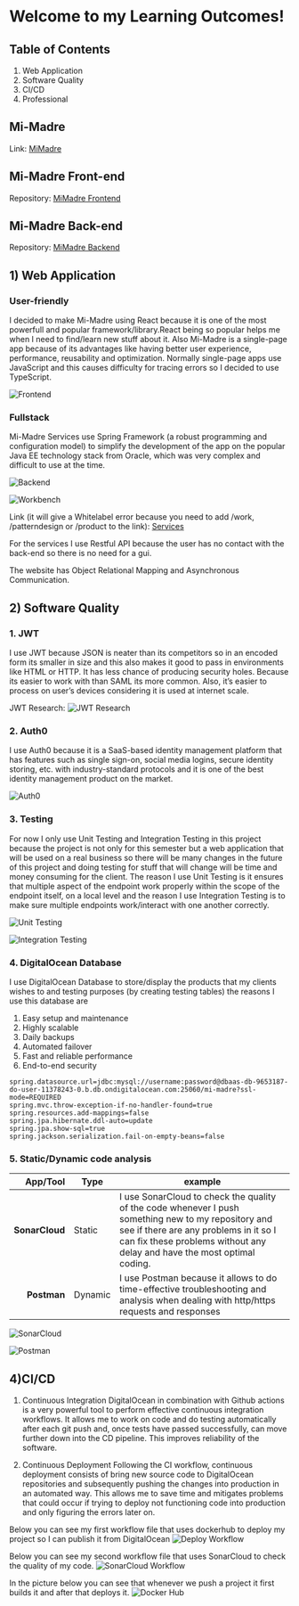 # Welcome to my Learning Outcomes!

## Table of Contents

1. Web Application
2. Software Quality
4. CI/CD
8. Professional

## Mi-Madre
Link: [MiMadre](https://mimadre-7ll8w.ondigitalocean.app/)

## Mi-Madre Front-end
Repository: [MiMadre Frontend](https://github.com/Kardnit/Mi-Madre)

## Mi-Madre Back-end
Repository: [MiMadre Backend](https://github.com/Kardnit/Mi-Madre-Backend)

## 1) Web Application

### User-friendly
I decided to make Mi-Madre using React because it is one of the most powerfull and popular framework/library.React being so popular helps me when I need to find/learn new stuff about it. Also Mi-Madre is a single-page app because of its advantages like having better user experience, performance, reusability and optimization. Normally single-page apps use JavaScript and this causes difficulty for tracing errors so I decided to use TypeScript.

![Frontend](https://user-images.githubusercontent.com/73908937/168483667-16112fb9-5262-4b53-bb5f-77ca95b6faaa.png)

### Fullstack
Mi-Madre Services use Spring Framework (a robust programming and configuration model) to simplify the development of the app on the popular Java EE technology stack from Oracle, which was very complex and difficult to use at the time.

![Backend](https://user-images.githubusercontent.com/73908937/168484415-8be31d37-2d06-4818-8f93-3ed9438accdd.png)

![Workbench](https://user-images.githubusercontent.com/73908937/168484789-44843e33-83bb-4050-a2a2-0262c8aa6c10.png)

Link (it will give a Whitelabel error because you need to add /work, /patterndesign or /product to the link): [Services](mi-madre-7ps3n.ondigitalocean.app)

For the services I use Restful API because the user has no contact with the back-end so there is no need for a gui. 

The website has Object Relational Mapping and Asynchronous Communication.

## 2) Software Quality

### 1. JWT
I use JWT because JSON is neater than its competitors so in an encoded form its smaller in size and this also makes it good to pass in environments like HTML or HTTP. It has less chance of producing security holes. Because its easier to work with than SAML its more common. Also, it’s easier to process on user’s devices considering it is used at internet scale.

JWT Research: ![JWT Research](https://github.com/Kardnit/Portfolio/tree/main/Research)

### 2. Auth0
I use Auth0 because it is a SaaS-based identity management platform that has features such as single sign-on, social media logins, secure identity storing, etc. with industry-standard protocols and it is one of the best identity management product on the market.

![Auth0](https://user-images.githubusercontent.com/73908937/172950036-4590240a-0b2a-4cab-bea6-700fa857ec44.png)

### 3. Testing
For now I only use Unit Testing and Integration Testing in this project because the project is not only for this semester but a web application that will be used on a real business so there will be many changes in the future of this project and doing testing for stuff that will change will be time and money consuming for the client. The reason I use Unit Testing is it ensures that multiple aspect of the endpoint work properly within the scope of the endpoint itself, on a local level and the reason I use Integration Testing is to make sure multiple endpoints work/interact with one another correctly.

![Unit Testing](https://user-images.githubusercontent.com/73908937/172950676-f56d2363-225d-48a2-b1a4-b5e98ed010fb.png)

![Integration Testing](https://user-images.githubusercontent.com/73908937/172978410-9d76f81f-67ca-4637-adf5-592876c2e36e.png)

### 4. DigitalOcean Database
I use DigitalOcean Database to store/display the products that my clients wishes to and testing purposes (by creating testing tables) the reasons I use this database are 

1) Easy setup and maintenance
2) Highly scalable
3) Daily backups
4) Automated failover
5) Fast and reliable performance
6) End-to-end security

```properties
spring.datasource.url=jdbc:mysql://username:password@dbaas-db-9653187-do-user-11378243-0.b.db.ondigitalocean.com:25060/mi-madre?ssl-mode=REQUIRED
spring.mvc.throw-exception-if-no-handler-found=true
spring.resources.add-mappings=false
spring.jpa.hibernate.ddl-auto=update
spring.jpa.show-sql=true
spring.jackson.serialization.fail-on-empty-beans=false
```
### 5. Static/Dynamic code analysis

|App/Tool|Type|example| 
|---:|---|---| 
| **SonarCloud**| Static | I use SonarCloud to check the quality of the code whenever I push something new to my repository and see if there are any problems in it so I can fix these problems without any delay and have the most optimal coding. |
| **Postman** | Dynamic | I use Postman because it allows to do time-effective troubleshooting and analysis when dealing with http/https requests and responses

![SonarCloud](https://user-images.githubusercontent.com/73908937/168485474-5213f916-9e1d-4064-b654-3b98aa30d65d.png)

![Postman](https://user-images.githubusercontent.com/73908937/172945893-707b647e-f677-42ca-8c7e-e1036d42b185.png)

## 4)CI/CD

1) Continuous Integration
DigitalOcean in combination with Github actions is a very powerful tool to perform effective continuous integration workflows. It allows me to work on code and do testing automatically after each git push and, once tests have passed successfully, can move further down into the CD pipeline. This improves reliability of the software.

2) Continuous Deployment
Following the CI workflow, continuous deployment consists of bring new source code to DigitalOcean repositories and subsequently pushing the changes into production in an automated way. This allows me to save time and mitigates problems that could occur if trying to deploy not functioning code into production and only figuring the errors later on.

Below you can see my first workflow file that uses dockerhub to deploy my project so I can publish it from DigitalOcean
![Deploy Workflow](https://user-images.githubusercontent.com/73908937/168487682-cf3f5d45-cd24-4c8f-b375-69b6183a3283.png)

Below you can see my second workflow file that uses SonarCloud to check the quality of my code.
![SonarCloud Workflow](https://user-images.githubusercontent.com/73908937/168487641-af6006a7-7b9d-42c8-ac13-7017d1a7f75b.png)

In the picture below you can see that whenever we push a project it first builds it and after that deploys it.
![Docker Hub](https://user-images.githubusercontent.com/73908937/168486465-07482338-86b0-4842-b922-6c63403e6bff.png)
